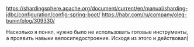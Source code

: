 https://shardingsphere.apache.org/document/current/en/manual/sharding-jdbc/configuration/config-spring-boot/
https://habr.com/ru/company/oleg-bunin/blog/309330/

Насколько я понял, нужно было не использовать готовые инструменты, а проявить навыки велосипедостроение. Исходя из этого и действовал)
